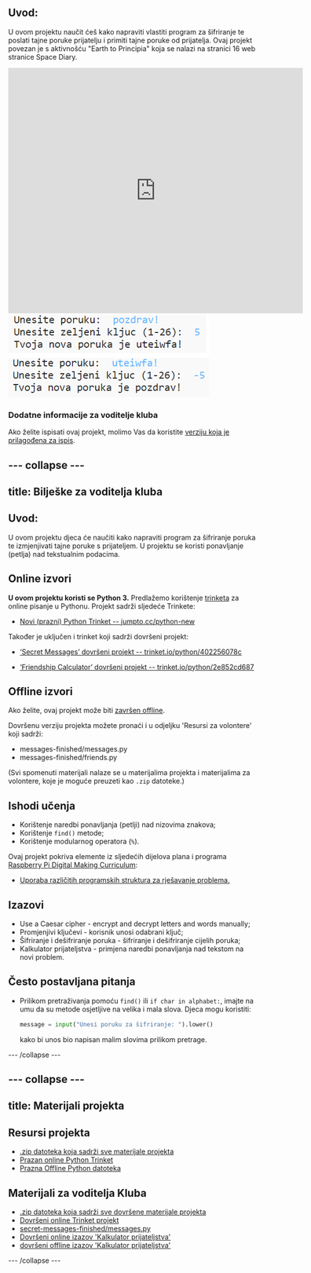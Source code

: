 ## Uvod:

U ovom projektu naučit ćeš kako napraviti vlastiti program za šifriranje te poslati tajne poruke prijatelju i primiti tajne poruke od prijatelja. Ovaj projekt povezan je s aktivnošću "Earth to Principia" koja se nalazi na stranici 16 web stranice Space Diary.

<div class="trinket">
  <iframe src="https://trinket.io/embed/python/402256078c?outputOnly=true&start=result" width="600" height="500" frameborder="0" marginwidth="0" marginheight="0" allowfullscreen>
  </iframe>
  <img src="images/messages-finished.png">
</div>

### Dodatne informacije za voditelje kluba

Ako želite ispisati ovaj projekt, molimo Vas da koristite [verziju koja je prilagođena za ispis](https://projects.raspberrypi.org/en/projects/secret-messages/print).

## \--- collapse \---

## title: Bilješke za voditelja kluba

## Uvod:

U ovom projektu djeca će naučiti kako napraviti program za šifriranje poruka te izmjenjivati tajne poruke s prijateljem. U projektu se koristi ponavljanje (petlja) nad tekstualnim podacima.

## Online izvori

**U ovom projektu koristi se Python 3.** Predlažemo korištenje [trinketa](https://trinket.io/) za online pisanje u Pythonu. Projekt sadrži sljedeće Trinkete:

* [Novi (prazni) Python Trinket -- jumpto.cc/python-new](http://jumpto.cc/python-new)

Također je uključen i trinket koji sadrži dovršeni projekt:

* [‘Secret Messages’ dovršeni projekt -- trinket.io/python/402256078c](https://trinket.io/python/402256078c)

* [‘Friendship Calculator’ dovršeni projekt -- trinket.io/python/2e852cd687](https://trinket.io/python/2e852cd687)

## Offline izvori

Ako želite, ovaj projekt može biti [završen offline](https://www.codeclubprojects.org/en-GB/resources/python-working-offline/).

Dovršenu verziju projekta možete pronaći i u odjeljku 'Resursi za volontere' koji sadrži:

* messages-finished/messages.py
* messages-finished/friends.py

(Svi spomenuti materijali nalaze se u materijalima projekta i materijalima za volontere, koje je moguće preuzeti kao `.zip` datoteke.)

## Ishodi učenja

* Korištenje naredbi ponavljanja (petlji) nad nizovima znakova;
* Korištenje `find()` metode;
* Korištenje modularnog operatora (`%`).

Ovaj projekt pokriva elemente iz sljedećih dijelova plana i programa [Raspberry Pi Digital Making Curriculum](http://rpf.io/curriculum):

* [Uporaba različitih programskih struktura za rješavanje problema.](https://www.raspberrypi.org/curriculum/programming/builder)

## Izazovi

* Use a Caesar cipher - encrypt and decrypt letters and words manually;
* Promjenjivi ključevi - korisnik unosi odabrani ključ;
* Šifriranje i dešifriranje poruka - šifriranje i dešifriranje cijelih poruka;
* Kalkulator prijateljstva - primjena naredbi ponavljanja nad tekstom na novi problem.

## Često postavljana pitanja

* Prilikom pretraživanja pomoću `find()` ili `if char in alphabet:`, imajte na umu da su metode osjetljive na velika i mala slova. Djeca mogu koristiti:
    
    ```python
    message = input("Unesi poruku za šifriranje: ").lower()
    ```
    
    kako bi unos bio napisan malim slovima prilikom pretrage.

\--- /collapse \---

## \--- collapse \---

## title: Materijali projekta

## Resursi projekta

* [.zip datoteka koja sadrži sve materijale projekta](resources/secret-messages-project-resources.zip)
* [Prazan online Python Trinket](http://jumpto.cc/python-new)
* [Prazna Offline Python datoteka](resources/new-new.py)

## Materijali za voditelja Kluba

* [.zip datoteka koja sadrži sve dovršene materijale projekta](resources/secret-messages-volunteer-resources.zip)
* [Dovršeni online Trinket projekt](https://trinket.io/python/402256078c)
* [secret-messages-finished/messages.py](resources/secret-messages-finished-messages.py)
* [Dovršeni online izazov 'Kalkulator prijateljstva'](https://trinket.io/python/2e852cd687)
* [dovršeni offline izazov 'Kalkulator prijateljstva'](resources/friendship-calculator-finished-friends.py)

\--- /collapse \---